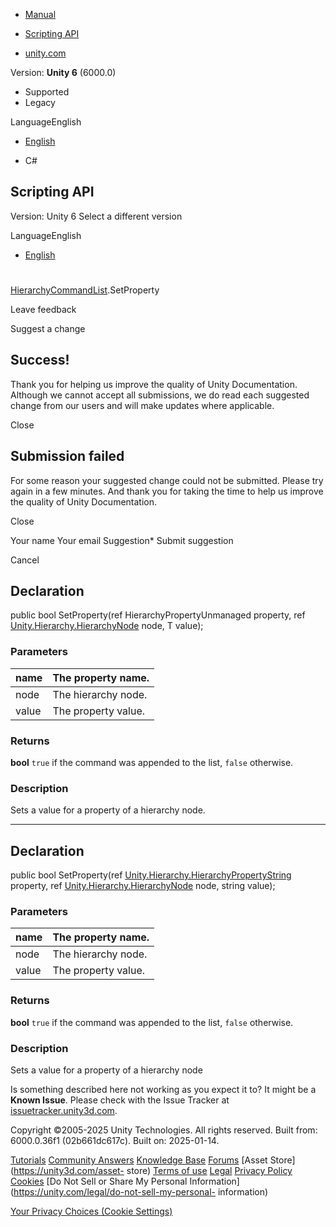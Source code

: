 [ ]()

  * [Manual](../Manual/index.html)
  * [Scripting API](../ScriptReference/index.html)

  * [unity.com](https://unity.com/)

Version: **Unity 6** (6000.0)

  * Supported
  * Legacy

LanguageEnglish

  * [English]()

  * C#

[ ](https://docs.unity3d.com)

## Scripting API

Version: Unity 6 Select a different version

LanguageEnglish

  * [English]()

#
[HierarchyCommandList](Unity.Hierarchy.HierarchyCommandList.html).SetProperty

Leave feedback

Suggest a change

## Success!

Thank you for helping us improve the quality of Unity Documentation. Although
we cannot accept all submissions, we do read each suggested change from our
users and will make updates where applicable.

Close

## Submission failed

For some reason your suggested change could not be submitted. Please <a>try
again</a> in a few minutes. And thank you for taking the time to help us
improve the quality of Unity Documentation.

Close

Your name Your email Suggestion* Submit suggestion

Cancel

[ ]()

## Declaration

public bool SetProperty(ref HierarchyPropertyUnmanaged<T> property, ref
[Unity.Hierarchy.HierarchyNode](Unity.Hierarchy.HierarchyNode.html) node, T
value);

### Parameters

name | The property name.  
---|---  
node | The hierarchy node.  
value | The property value.  
  
### Returns

**bool** `true` if the command was appended to the list, `false` otherwise.

### Description

Sets a value for a property of a hierarchy node.

* * *

## Declaration

public bool SetProperty(ref
[Unity.Hierarchy.HierarchyPropertyString](Unity.Hierarchy.HierarchyPropertyString.html)
property, ref
[Unity.Hierarchy.HierarchyNode](Unity.Hierarchy.HierarchyNode.html) node,
string value);

### Parameters

name | The property name.  
---|---  
node | The hierarchy node.  
value | The property value.  
  
### Returns

**bool** `true` if the command was appended to the list, `false` otherwise.

### Description

Sets a value for a property of a hierarchy node

Is something described here not working as you expect it to? It might be a
**Known Issue**. Please check with the Issue Tracker at
[issuetracker.unity3d.com](https://issuetracker.unity3d.com).

Copyright ©2005-2025 Unity Technologies. All rights reserved. Built from:
6000.0.36f1 (02b661dc617c). Built on: 2025-01-14.

[Tutorials](https://unity3d.com/learn) [Community
Answers](https://answers.unity3d.com) [Knowledge
Base](https://support.unity3d.com/hc/en-us)
[Forums](https://forum.unity3d.com) [Asset Store](https://unity3d.com/asset-
store) [Terms of use](https://docs.unity3d.com/Manual/TermsOfUse.html)
[Legal](https://unity.com/legal) [Privacy
Policy](https://unity.com/legal/privacy-policy)
[Cookies](https://unity.com/legal/cookie-policy) [Do Not Sell or Share My
Personal Information](https://unity.com/legal/do-not-sell-my-personal-
information)

[Your Privacy Choices (Cookie Settings)](javascript:void\(0\);)

